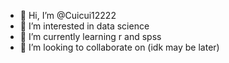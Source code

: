 - 👋 Hi, I’m @Cuicui12222
- 👀 I’m interested in data science 
- 🌱 I’m currently learning r and spss
- 💞️ I’m looking to collaborate on (idk may be later)

<!---
Cuicui12222/Cuicui12222 is a ✨ special ✨ repository because its `README.md` (this file) appears on your GitHub profile.
You can click the Preview link to take a look at your changes.
--->
